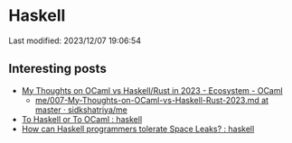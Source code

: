 # Haskell

Last modified: 2023/12/07 19:06:54

## Interesting posts

- [My Thoughts on OCaml vs Haskell/Rust in 2023 - Ecosystem - OCaml](https://discuss.ocaml.org/t/my-thoughts-on-ocaml-vs-haskell-rust-in-2023/12027)
  - [me/007-My-Thoughts-on-OCaml-vs-Haskell-Rust-2023.md at master · sidkshatriya/me](https://github.com/sidkshatriya/me/blob/master/007-My-Thoughts-on-OCaml-vs-Haskell-Rust-2023.md)
- [To Haskell or To OCaml : haskell](https://www.reddit.com/r/haskell/comments/6didpj/to_haskell_or_to_ocaml/)
- [How can Haskell programmers tolerate Space Leaks? : haskell](https://www.reddit.com/r/haskell/comments/pvosen/how_can_haskell_programmers_tolerate_space_leaks/)
